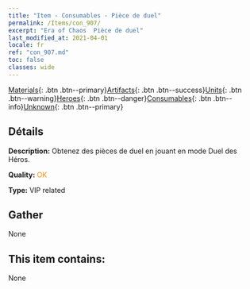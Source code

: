 ```yaml
---
title: "Item - Consumables - Pièce de duel"
permalink: /Items/con_907/
excerpt: "Era of Chaos  Pièce de duel"
last_modified_at: 2021-04-01
locale: fr
ref: "con_907.md"
toc: false
classes: wide
---
```

 [Materials](/fr/Items/){: .btn .btn--primary}[Artifacts](/fr/Items/Artifacts/){: .btn .btn--success}[Units](/fr/Items/Units/){: .btn .btn--warning}[Heroes](/fr/Items/Heroes/){: .btn .btn--danger}[Consumables](/fr/Items/Consumables/){: .btn .btn--info}[Unknown](/fr/Items/Unknown/){: .btn .btn--primary}

## Détails
 **Description:** Obtenez des pièces de duel en jouant en mode Duel des Héros.

 **Quality:** <span style="color: #FF8C00">OK</span>

 **Type:** VIP related

## Gather

  None

## This item contains:

  None

